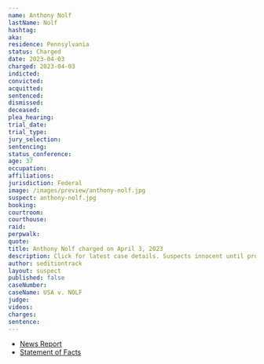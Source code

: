 ```yaml
---
name: Anthony Nolf
lastName: Nolf
hashtag:
aka:
residence: Pennsylvania
status: Charged
date: 2023-04-03
charged: 2023-04-03
indicted:
convicted:
acquitted:
sentenced:
dismissed:
deceased:
plea_hearing:
trial_date:
trial_type:
jury_selection:
sentencing:
status_conference:
age: 37
occupation:
affiliations:
jurisdiction: Federal
image: /images/preview/anthony-nolf.jpg
suspect: anthony-nolf.jpg
booking:
courtroom:
courthouse:
raid:
perpwalk:
quote:
title: Anthony Nolf charged on April 3, 2023
description: Click for latest case details. Suspects innocent until proven guilty.
author: seditiontrack
layout: suspect
published: false
caseNumber:
caseName: USA v. NOLF
judge:
videos:
charges:
sentence:
---
```


- [News Report]()
- [Statement of Facts](https://www.documentcloud.org/documents/23742465-86b94973-51d8-458a-ad1c-8a68d9d4e4400)
